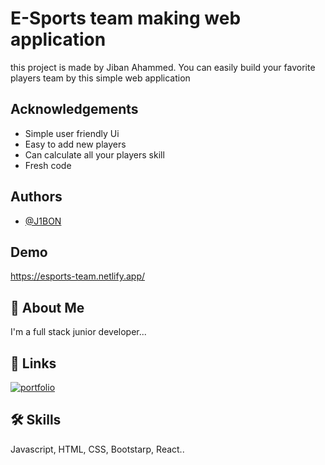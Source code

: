 
# E-Sports team making web application

this project is made by Jiban Ahammed. You can easily build your favorite players team by this simple web application




## Acknowledgements

 - Simple user friendly Ui
 - Easy to add new players
 - Can calculate all your players skill
 - Fresh code
  
## Authors

- [@J1BON](https://github.com/J1BON)

  
## Demo


https://esports-team.netlify.app/
  
## 🚀 About Me
I'm a full stack junior developer...

  
## 🔗 Links
[![portfolio](https://img.shields.io/badge/my_portfolio-000?style=for-the-badge&logo=ko-fi&logoColor=white)](https://jibanahammed.com/)

  
## 🛠 Skills
Javascript, HTML, CSS, Bootstarp, React..

  